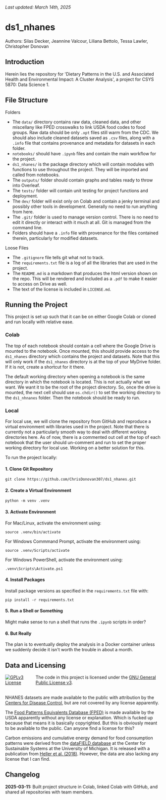 _Last updated: March 14th, 2025_

# ds1_nhanes

Authors: Silas Decker, Jeannine Valcour, Liliana Bettolo, Tessa Lawler, Christopher Donovan

## Introduction

Herein lies the repository for 'Dietary Patterns in the U.S. and Associated Health and
Environmental Impact: A Cluster Analysis', a project for CSYS 5870: Data Science 1. 

## File Structure

Folders

- The `data/` directory contains raw data, cleaned data, and other miscellany like FPED crosswalks to link USDA food codes to food groups. Raw data should be only `.xpt` files still warm from the CDC. We should also include cleaned datasets saved as `.csv` files, along with a `.info` file that contains provenance and metadata for datasets in each folder. 
- `notebooks/` should have `.ipynb` files and contain the main workflow for the project. 
- `ds1_nhanes/` is the package directory which will contain modules with functions to use throughout the project. They will be imported and called from notebooks.
- The `outputs/` folder should contain graphs and tables ready to throw into Overleaf. 
- The `tests/` folder will contain unit testing for project functions and deployment. 
- The `dev/` folder will exist only on Colab and contain a jenky terminal and possibly other tools in development. Generally no need to run anything from here.
- The `.git/` folder is used to manage version control. There is no need to edit it directly or interact with it much at all. Git is managed from the command line.
- Folders should have a `.info` file with provenance for the files contained therein, particularly for modified datasets.

Loose Files

- The `.gitignore` file tells git what not to track.
- The `requirements.txt` file is a log of all the libraries that are used in the project. 
- The `README.md` is a markdown that produces the html version shown on the repo. This will be rendered and included as a `.pdf` to make it easier to access on Drive as well.
- The text of the license is included in `LICENSE.md`. 

## Running the Project

This project is set up such that it can be on either Google Colab or cloned and run locally with relative ease.

### Colab

The top of each notebook should contain a cell where the Google Drive is mounted to the notebook. Once mounted, this should provide access to the `ds1_nhanes` directory which contains the project and datasets. Note that this will only work if the `ds1_nhanes` directory is at the top of your MyDrive folder. If it is not, create a shortcut for it there. 

The default working directory when opening a notebook is the same directory in which the notebook is located. This is not actually what we want. We want it to be the root of the project directory. So, once the drive is mounted, the next cell should use `os.chdir()` to set the working directory to the `ds1_nhnanes` folder. Then the notebook should be ready to run.

### Local

For local use, we will clone the repository from GitHub and reproduce a virtual environment with libraries used in the project. Note that there is currently not a particularly smooth way to deal with different working directories here. As of now, there is a commented out cell at the top of each notebook that the user should un-comment and run to set the proper working directory for local use. Working on a better solution for this.

To run the project locally:

#### 1. Clone Git Repository

```
git clone https://github.com/ChrisDonovan307/ds1_nhanes.git
```

#### 2. Create a Virtual Environment

```
python -m venv .venv
```

#### 3. Activate Environment

For Mac/Linux, activate the environment using:

```
source .venv/bin/activate
```

For Windows Commmand Prompt, activate the environment using:

```
source .venv/Scripts/activate
```

For Windows PowerShell, activate the environment using:

```
.venv\Scripts\Activate.ps1
```

#### 4. Install Packages

Install package versions as specified in the `requirements.txt` file with:

```
pip install -r requirements.txt
```

#### 5. Run a Shell or Something

Might make sense to run a shell that runs the `.ipynb` scripts in order?

#### 6. But Really

The plan is to eventually deploy the analysis in a Docker container unless we suddenly decide it isn't worth the trouble in about a month. 

## Data and Licensing

<div style="display: flex; align-items: center;">
  <a rel="license" href="https://www.gnu.org/licenses/gpl-3.0.en.html#license-text">
    <img alt="GPLv3 License" style="border-width:0; margin-right: 10px;" src="https://www.gnu.org/graphics/gplv3-or-later-sm.png" />
  </a>
  <span>
    The code in this project is licensed under the 
    <a rel="license" href="https://www.gnu.org/licenses/gpl-3.0.en.html#license-text">GNU General Public License v3</a>.
  </span>
</div>
<br>

NHANES datasets are made available to the public with attribution by the [Centers for Disease Control](https://wwwn.cdc.gov/nchs/nhanes/Default.aspx), but are not covered by any license apparently.

The [Food Patterns Equivalents Database (FPED)](https://www.ars.usda.gov/northeast-area/beltsville-md-bhnrc/beltsville-human-nutrition-research-center/food-surveys-research-group/docs/fndds-download-databases/) is made available by the USDA apparently without any license or explanation. Which is fucked up because that means it is basically copyrighted. But this is obviously meant to be available to the public. Can anyone find a license for this?

Carbon emissions and cumulative energy demand for food consumption patterns were derived from the [dataFIELD database](https://css.umich.edu/page/datafield) at the Center for Sustainable Systems at the University of Michigan. It is released with a publication from [Heller et al. (2018)](https://iopscience.iop.org/article/10.1088/1748-9326/aab0ac#erlaab0acfn2). However, the data are also lacking any license that I can find. 

## Changelog

**2025-03-11:** Built project structure in Colab, linked Colab with GitHub, and shared all repositories with team members.